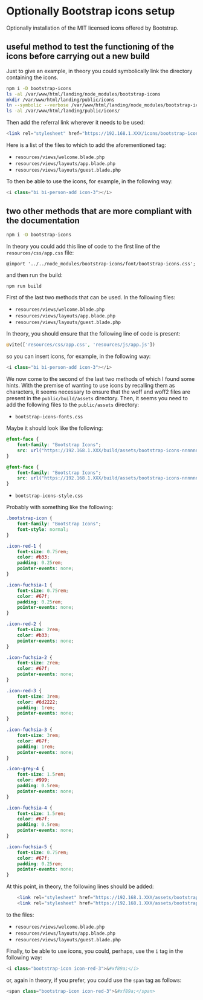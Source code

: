 # Optionally Bootstrap icons setup

Optionally installation of the MIT licensed icons offered by Bootstrap.

## useful method to test the functioning of the icons before carrying out a new build

Just to give an example, in theory you could symbolically link the directory containing the icons.

```bash
npm i -D bootstrap-icons
ls -al /var/www/html/landing/node_modules/bootstrap-icons
mkdir /var/www/html/landing/public/icons
ln --symbolic --verbose /var/www/html/landing/node_modules/bootstrap-icons /var/www/html/landing/public/icons/bootstrap-icons
ls -al /var/www/html/landing/public/icons/
```

Then add the referral link wherever it needs to be used:

```php
<link rel="stylesheet" href="https://192.168.1.XXX/icons/bootstrap-icons/font/bootstrap-icons.css">
```

Here is a list of the files to which to add the aforementioned tag:

* `resources/views/welcome.blade.php`
* `resources/views/layouts/app.blade.php`
* `resources/views/layouts/guest.blade.php`

To then be able to use the icons, for example, in the following way:

```php
<i class="bi bi-person-add icon-3"></i>
```

## two other methods that are more compliant with the documentation

```bash
npm i -D bootstrap-icons
```

In theory you could add this line of code to the first line of the `resources/css/app.css` file:

```text
@import '../../node_modules/bootstrap-icons/font/bootstrap-icons.css';
```

and then run the build:

```bash
npm run build
```

First of the last two methods that can be used. In the following files:

* `resources/views/welcome.blade.php`
* `resources/views/layouts/app.blade.php`
* `resources/views/layouts/guest.blade.php`

In theory, you should ensure that the following line of code is present:

```php
@vite(['resources/css/app.css', 'resources/js/app.js'])
```

so you can insert icons, for example, in the following way:

```php
<i class="bi bi-person-add icon-3"></i>
```

We now come to the second of the last two methods of which I found some hints. With the premise of wanting to use icons by recalling them as characters, it seems necessary to ensure that the woff and woff2 files are present in the `public/build/assets` directory. Then, it seems you need to add the following files to the `public/assets` directory:

* `bootstrap-icons-fonts.css`

Maybe it should look like the following:

```css
@font-face {
    font-family: "Bootstrap Icons";
    src: url("https://192.168.1.XXX/build/assets/bootstrap-icons-nnnnnnnn.woff") format("woff");
}

@font-face {
    font-family: "Bootstrap Icons";
    src: url("https://192.168.1.XXX/build/assets/bootstrap-icons-nnnnnnnn.woff2") format("woff2");
}
```

* `bootstrap-icons-style.css`

Probably with something like the following:

```css
.bootstrap-icon {
    font-family: "Bootstrap Icons";
    font-style: normal;
}

.icon-red-1 {
    font-size: 0.75rem;
    color: #b33;
    padding: 0.25rem;
    pointer-events: none;
}

.icon-fuchsia-1 {
    font-size: 0.75rem;
    color: #67f;
    padding: 0.25rem;
    pointer-events: none;
}

.icon-red-2 {
    font-size: 2rem;
    color: #b33;
    pointer-events: none;
}

.icon-fuchsia-2 {
    font-size: 2rem;
    color: #67f;
    pointer-events: none;
}

.icon-red-3 {
    font-size: 3rem;
    color: #6d2222;
    padding: 1rem;
    pointer-events: none;
}

.icon-fuchsia-3 {
    font-size: 3rem;
    color: #67f;
    padding: 1rem;
    pointer-events: none;
}

.icon-grey-4 {
    font-size: 1.5rem;
    color: #999;
    padding: 0.5rem;
    pointer-events: none;
}

.icon-fuchsia-4 {
    font-size: 1.5rem;
    color: #67f;
    padding: 0.5rem;
    pointer-events: none;
}

.icon-fuchsia-5 {
    font-size: 0.75rem;
    color: #67f;
    padding: 0.25rem;
    pointer-events: none;
}
```

At this point, in theory, the following lines should be added:

```php
    <link rel="stylesheet" href="https://192.168.1.XXX/assets/bootstrap-icons-fonts.css">
    <link rel="stylesheet" href="https://192.168.1.XXX/assets/bootstrap-icons-style.css">
```

to the files:

* `resources/views/welcome.blade.php`
* `resources/views/layouts/app.blade.php`
* `resources/views/layouts/guest.blade.php`

Finally, to be able to use icons, you could, perhaps, use the `i` tag in the following way:

```php
<i class="bootstrap-icon icon-red-3">&#xf89a;</i>
```

or, again in theory, if you prefer, you could use the `span` tag as follows:

```php
<span class="bootstrap-icon icon-red-3">&#xf89a;</span>
```
